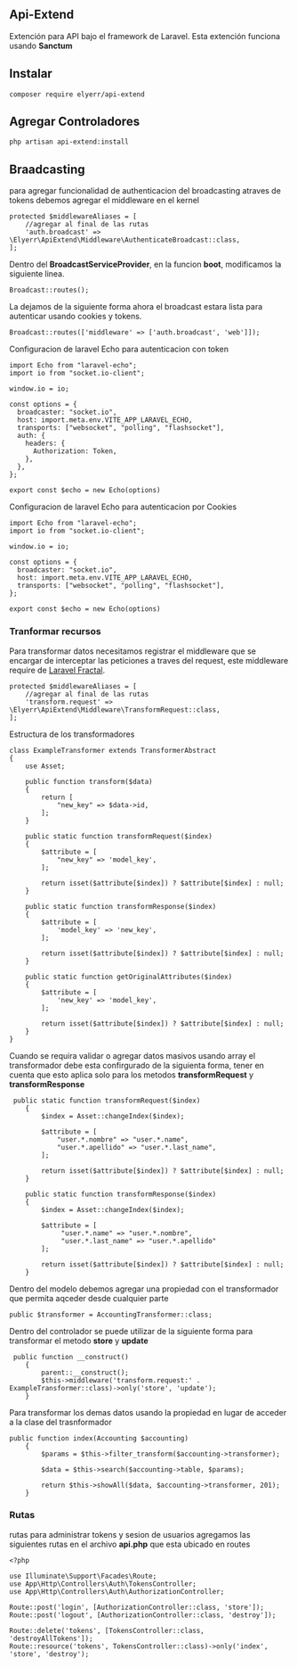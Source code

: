 ## Api-Extend
Extención para API bajo el framework de Laravel. Esta extención funciona usando **Sanctum** 

## Instalar 
`composer require elyerr/api-extend`

## Agregar Controladores
`php artisan api-extend:install`

## Braadcasting 
para agregar funcionalidad de authenticacion del broadcasting atraves de tokens debemos agregar el middleware en el kernel
``` 
protected $middlewareAliases = [
    //agregar al final de las rutas
    'auth.broadcast' => \Elyerr\ApiExtend\Middleware\AuthenticateBroadcast::class,
];
```
Dentro del **BroadcastServiceProvider**, en la funcion **boot**, modificamos la siguiente linea.
```
Broadcast::routes(); 
```
La dejamos de la siguiente forma ahora el broadcast estara lista para autenticar usando cookies y tokens.
```
Broadcast::routes(['middleware' => ['auth.broadcast', 'web']]);
```

Configuracion de laravel Echo para autenticacion con token
```
import Echo from "laravel-echo";
import io from "socket.io-client"; 

window.io = io;

const options = {
  broadcaster: "socket.io",
  host: import.meta.env.VITE_APP_LARAVEL_ECHO,
  transports: ["websocket", "polling", "flashsocket"],
  auth: {
    headers: {
      Authorization: Token,
    },
  },
};

export const $echo = new Echo(options) 
```

Configuracion de laravel Echo para autenticacion por Cookies
```
import Echo from "laravel-echo";
import io from "socket.io-client"; 

window.io = io;

const options = {
  broadcaster: "socket.io",
  host: import.meta.env.VITE_APP_LARAVEL_ECHO,
  transports: ["websocket", "polling", "flashsocket"],
};

export const $echo = new Echo(options) 
```

### Tranformar recursos
Para transformar datos necesitamos registrar el middleware que se encargar de interceptar las peticiones a traves del request, este middleware require de [Laravel Fractal](https://github.com/spatie/laravel-fractal).
```
protected $middlewareAliases = [
    //agregar al final de las rutas
    'transform.request' => \Elyerr\ApiExtend\Middleware\TransformRequest::class,
];
```

Estructura de los transformadores

```
class ExampleTransformer extends TransformerAbstract
{
    use Asset;
    
    public function transform($data)
    {
        return [
            "new_key" => $data->id,           
        ];
    }
    
    public static function transformRequest($index)
    {
        $attribute = [
            "new_key" => 'model_key', 
        ];

        return isset($attribute[$index]) ? $attribute[$index] : null;
    }

    public static function transformResponse($index)
    {
        $attribute = [
            'model_key' => 'new_key', 
        ];

        return isset($attribute[$index]) ? $attribute[$index] : null;
    }

    public static function getOriginalAttributes($index)
    {
        $attribute = [
            'new_key' => 'model_key', 
        ];

        return isset($attribute[$index]) ? $attribute[$index] : null;
    } 
}

```
Cuando se requira validar o agregar datos masivos usando array el transformador debe esta confirgurado de la siguienta forma, tener en cuenta que esto aplica solo para los metodos **transformRequest** y **transformResponse** 
```
 public static function transformRequest($index)
    {
        $index = Asset::changeIndex($index);
        
        $attribute = [
            "user.*.nombre" => "user.*.name", 
            "user.*.apellido" => "user.*.last_name", 
        ];

        return isset($attribute[$index]) ? $attribute[$index] : null;
    }

    public static function transformResponse($index)
    {
        $index = Asset::changeIndex($index);

        $attribute = [
             "user.*.name" => "user.*.nombre",
             "user.*.last_name" => "user.*.apellido"
        ];

        return isset($attribute[$index]) ? $attribute[$index] : null;
    }

```

Dentro del modelo debemos agregar una propiedad con el transformador que permita aqceder desde cualquier parte

``` 
public $transformer = AccountingTransformer::class;
```

Dentro del controlador se puede utilizar de la siguiente forma para transformar el metodo **store** y **update**
```
 public function __construct()
    {
        parent::__construct();
        $this->middleware('transform.request:' . ExampleTransformer::class)->only('store', 'update');
    }
```
Para transformar los demas datos usando la propiedad en lugar de acceder a la clase del trasnformador

```
public function index(Accounting $accounting)
    {
        $params = $this->filter_transform($accounting->transformer);

        $data = $this->search($accounting->table, $params);

        return $this->showAll($data, $accounting->transformer, 201);
    }
```
 
### Rutas
rutas para administrar tokens y sesion de usuarios agregamos las siguientes rutas en el archivo **api.php** que esta ubicado en routes
```
<?php

use Illuminate\Support\Facades\Route;  
use App\Http\Controllers\Auth\TokensController;
use App\Http\Controllers\Auth\AuthorizationController; 

Route::post('login', [AuthorizationController::class, 'store']);
Route::post('logout', [AuthorizationController::class, 'destroy']);
 
Route::delete('tokens', [TokensController::class, 'destroyAllTokens']);
Route::resource('tokens', TokensController::class)->only('index', 'store', 'destroy');

```
